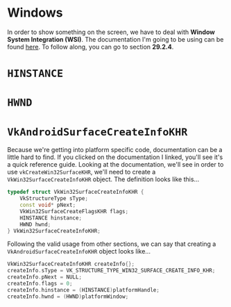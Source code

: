 # Windows

In order to show something on the screen, we have to deal with **Window System Integration (WSI)**. The documentation I'm going to be using can be found [here](https://www.khronos.org/registry/vulkan/specs/1.0/refguide/Vulkan-1.0-web.pdf). To follow along, you can go to section **29.2.4**.

# `HINSTANCE`

# `HWND`

# `VkAndroidSurfaceCreateInfoKHR`

Because we're getting into platform specific code, documentation can be a little hard to find. If you clicked on the documentation I linked, you'll see it's a quick reference guide. Looking at the documentation, we'll see in order to use `vkCreateWin32SurfaceKHR`, we'll need to create a `VkWin32SurfaceCreateInfoKHR` object. The definition looks like this...

```cpp
typedef struct VkWin32SurfaceCreateInfoKHR {
    VkStructureType sType;
    const void* pNext;
    VkWin32SurfaceCreateFlagsKHR flags;
    HINSTANCE hinstance;
    HWND hwnd;
} VkWin32SurfaceCreateInfoKHR;
```

Following the valid usage from other sections, we can say that creating a `VkAndroidSurfaceCreateInfoKHR` object looks like...

```cpp
VkWin32SurfaceCreateInfoKHR createInfo{};
createInfo.sType = VK_STRUCTURE_TYPE_WIN32_SURFACE_CREATE_INFO_KHR;
createInfo.pNext = NULL;
createInfo.flags = 0;
createInfo.hinstance = (HINSTANCE)platformHandle;
createInfo.hwnd = (HWND)platformWindow;
```